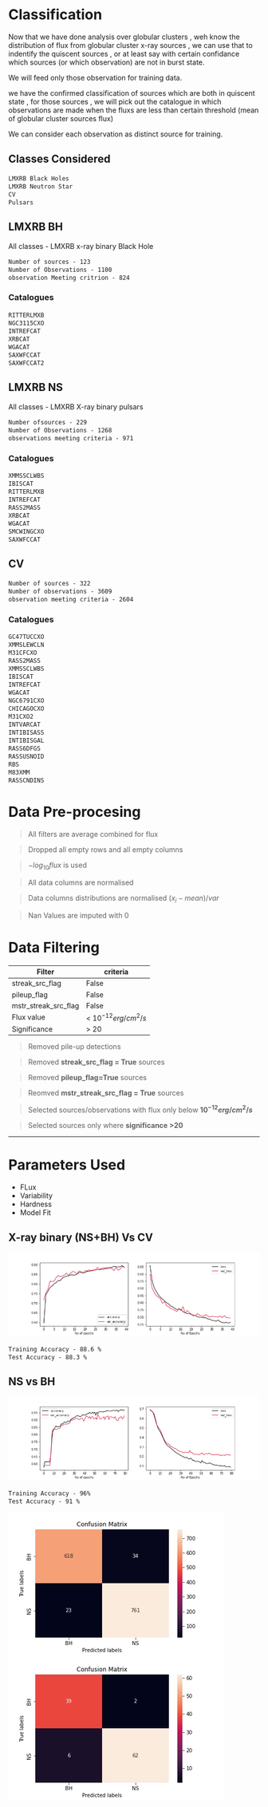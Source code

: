 # Classification 

Now that we have done analysis over globular clusters , weh know the distribution of flux from globular cluster x-ray sources , we can use that to indentify the quiscent sources , or at least say with certain confidance which sources (or which observation) are not in burst state.

We will feed only those observation for training data.

we have the confirmed classification of sources which are both in quiscent state , for those sources , we will pick out the catalogue in which observations are made when the fluxs are less than certain threshold (mean of globular cluster sources flux)

We can consider each observation as distinct source for training.

## Classes Considered

```
LMXRB Black Holes 
LMXRB Neutron Star
CV
Pulsars
```
## LMXRB BH 
All classes - LMXRB x-ray binary Black Hole
```
Number of sources - 123
Number of Observations - 1100
observation Meeting critrion - 824

```
### Catalogues 

```
RITTERLMXB        
NGC3115CXO          
INTREFCAT          
XRBCAT             
WGACAT              
SAXWFCCAT           
SAXWFCCAT2          
```


## LMXRB NS
All classes - LMXRB X-ray binary pulsars


```
Number ofsources - 229
Number of Observations - 1268
observations meeting criteria - 971

```

### Catalogues

```
XMMSSCLWBS          
IBISCAT             
RITTERLMXB         
INTREFCAT           
RASS2MASS           
XRBCAT              
WGACAT               
SMCWINGCXO           
SAXWFCCAT           
```

## CV

```
Number of sources - 322 
Number of observations - 3609
observation meeting criteria - 2604
```
### Catalogues 
```
GC47TUCCXO          
XMMSLEWCLN           
M31CFCXO             
RASS2MASS            
XMMSSCLWBS           
IBISCAT              
INTREFCAT             
WGACAT                
NGC6791CXO            
CHICAGOCXO            
M31CXO2               
INTVARCAT             
INTIBISASS            
INTIBISGAL            
RASS6DFGS             
RASSUSNOID            
RBS                   
M83XMM                
RASSCNDINS            

```

# Data Pre-procesing 

> All filters are average combined for flux

> Dropped all empty rows and all empty columns

> $-log_{10}{flux}$ is used 

> All data columns are normalised 

> Data columns distributions are normalised $(x_i-mean)/var$

> Nan Values are imputed with 0 

# Data Filtering 

| Filter                | criteria |
|-----------------------|-----------|
| streak_src_flag       | False     |
| pileup_flag           | False     |
| mstr_streak_src_flag  | False     |
| Flux value            | < $10^{-12} erg/cm^2/s$ |
| Significance          | > 20      |


> Removed pile-up detections

> Removed **streak_src_flag = True** sources 

> Removed **pileup_flag=True** sources 

> Reomved **mstr_streak_src_flag = True** sources

> Selected sources/observations with flux only below **$10^{-12} erg/cm^2/s$**

> Selected sources only where **significance >20**
---

# Parameters Used 

* FLux
* Variability
* Hardness
* Model Fit

## X-ray binary (NS+BH) Vs CV 
<img src='plots/XRB_CV.png'>

```
Training Accuracy - 88.6 %
Test Accuracy - 88.3 %
```


## NS vs BH
<img src='plots/NS_BH.png'>

```
Training Accuracy - 96%
Test Accuracy - 91 %
```
<img src='plots/cf_ns_bh_train.jpg'>
<img src='plots/cf_ns_bh_test.jpg'>